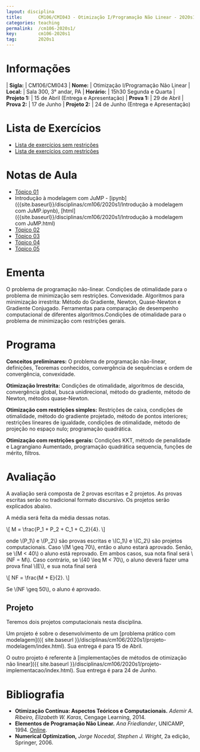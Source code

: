 ```yaml
---
layout: disciplina
title:      CM106/CMI043 - Otimização I/Programação Não Linear - 2020s1
categories: teaching
permalink:  /cm106-2020s1/
key:        cm106-2020s1
tag:        2020s1
---
```


# Informações

| **Sigla:**   | CM106/CMI043
| **Nome:**    | Otimização I/Programação Não Linear
| **Local:**   | Sala 300, 3° andar, PA
| **Horário:** | 15h30 Segunda e Quarta
| **Projeto 1:** | 15 de Abril (Entrega e Apresentação)
| **Prova 1:** | 29 de Abril
| **Prova 2:** | 17 de Junho
| **Projeto 2:** | 24 de Junho (Entrega e Apresentação)

# Lista de Exercícios

- [Lista de exercícios sem restrições]({{site.baseurl}}/disciplinas/cm106/2020s1/lista-irrestrito.pdf)
- [Lista de exercícios com restrições]({{site.baseurl}}/disciplinas/cm106/2020s1/lista-restricoes.pdf)

# Notas de Aula

- [Tópico 01]({{site.baseurl}}/disciplinas/cm106/2020s1/topico01.pdf)
- Introdução à modelagem com JuMP -
  [ipynb]({{site.baseurl}}/disciplinas/cm106/2020s1/Introdução à modelagem com JuMP.ipynb),
  [html]({{site.baseurl}}/disciplinas/cm106/2020s1/Introdução à modelagem com JuMP.html)
- [Tópico 02]({{site.baseurl}}/disciplinas/cm106/2020s1/topico02.pdf)
- [Tópico 03]({{site.baseurl}}/disciplinas/cm106/2020s1/topico03.pdf)
- [Tópico 04]({{site.baseurl}}/disciplinas/cm106/2020s1/topico04.pdf)
- [Tópico 05]({{site.baseurl}}/disciplinas/cm106/2020s1/topico05.pdf)

# Ementa

O problema de programação não-linear. Condições de otimalidade para o
problema de minimização sem restrições. Convexidade. Algoritmos para
minimização irrestrita: Método do Gradiente, Newton, Quase-Newton e
Gradiente Conjugado. Ferramentas para comparação de desempenho
computacional de diferentes algoritmos.Condições de otimalidade para o
problema de minimização com restrições gerais.

# Programa

**Conceitos preliminares:** O problema de programação não-linear,
definições, Teoremas conhecidos, convergência de sequências e ordem de
convergência, convexidade.

**Otimização Irrestrita:** Condições de otimalidade, algoritmos de
descida, convergência global, busca unidirecional, método do gradiente,
método de Newton, métodos quase-Newton.

**Otimização com restrições simples:** Restrições de caixa, condições de
otimalidade, método do gradiente projetado, método de pontos interiores;
restrições lineares de igualdade, condições de otimalidade, método de
projeção no espaço nulo; programação quadrática.

**Otimização com restrições gerais:** Condições KKT, método de
penalidade e Lagrangiano Aumentado, programação quadrática sequencia,
funções de mérito, filtros.

# Avaliação

A avaliação será composta de 2 provas escritas e 2 projetos.
As provas escritas serão no tradicional formato discursivo.
Os projetos serão explicados abaixo.

A média será feita da média dessas notas.

\\[ M = \frac{P_1 + P_2 + C_1 + C_2}{4}. \\]

onde \\(P_1\\) e \\(P_2\\) são provas escritas e \\(C_1\\) e \\(C_2\\) são projetos
computacionais.
Caso \\(M \geq 70\\), então o aluno estará aprovado. Senão, se \\(M < 40\\) o aluno
está reprovado. Em ambos casos, sua nota final será \\(NF = M\\).
Caso contrário, se \\(40 \leq M < 70\\), o aluno deverá fazer uma prova
final \\(E\\), e sua nota final será

\\[ NF = \frac{M + E}{2}. \\]

Se \\(NF \geq 50\\), o aluno é aprovado.

## Projeto

Teremos dois projetos computacionais nesta disciplina.

Um projeto é sobre o desenvolvimento de um [problema prático com modelagem]({{ site.baseurl }}/disciplinas/cm106/2020s1/projeto-modelagem/index.html). Sua entrega é para 15 de Abril.

O outro projeto é referente à [implementações de métodos de otimização não linear]({{ site.baseurl }}/disciplinas/cm106/2020s1/projeto-implementacao/index.html). Sua entrega é para 24 de Junho.


# Bibliografia

- **Otimização Contínua: Aspectos Teóricos e Computacionais.**
  _Ademir A.  Ribeiro, Elizabeth W. Karas_,
  Cengage Learning, 2014.
- **Elementos de Programação Não Linear.**
  _Ana Friedlander_,
  UNICAMP, 1994.
  [Online](https://www.ime.unicamp.br/~friedlan/livro.htm).
- **Numerical Optimization,**
  _Jorge Nocedal, Stephen J. Wright_,
  2a edição, Springer, 2006.
